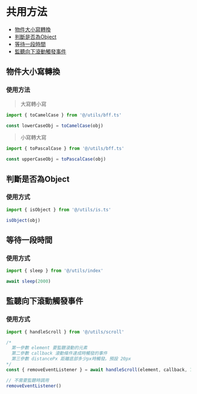 # 共用方法

* [物件大小寫轉換](#物件大小寫轉換)
* [判斷是否為Object](#判斷是否為Object)
* [等待一段時間](#等待一段時間)
* [監聽向下滾動觸發事件](#監聽向下滾動觸發事件)

## 物件大小寫轉換

### 使用方法
> 大寫轉小寫
```typescript
import { toCamelCase } from '@/utils/bff.ts'

const lowerCaseObj = toCamelCase(obj)
```
> 小寫轉大寫
```typescript
import { toPascalCase } from '@/utils/bff.ts'

const upperCaseObj = toPascalCase(obj)
```

## 判斷是否為Object

### 使用方式
```typescript
import { isObject } from '@/utils/is.ts'

isObject(obj)
```


## 等待一段時間

### 使用方式
```typescript
import { sleep } from '@/utils/index'

await sleep(2000)
```


## 監聽向下滾動觸發事件

### 使用方式
```typescript
import { handleScroll } from '@/utils/scroll'

/*
  第一參數 element 要監聽滾動的元素
  第二參數 callback 滾動條件達成時觸發的事件
  第三參數 distancePx 距離底部多少px時觸發。預設 20px
*/
const { removeEventListener } = await handleScroll(element, callback, 10)

// 不需要監聽時調用
removeEventListener()
```

